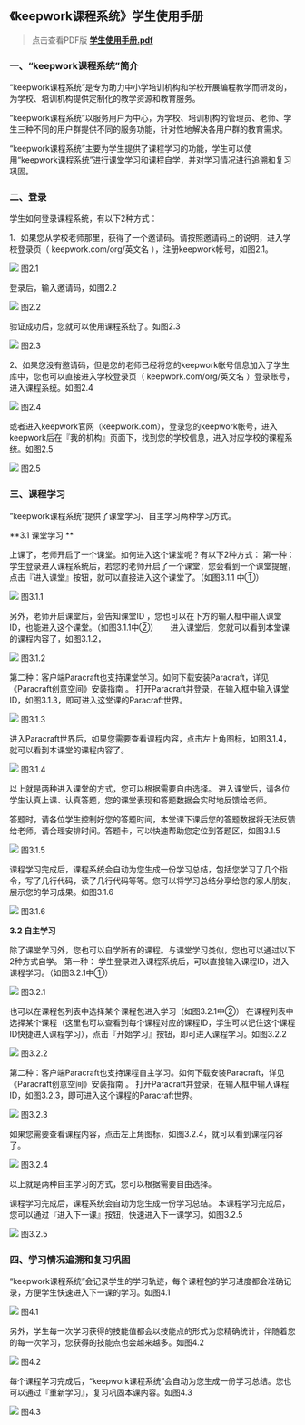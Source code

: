 ## 《keepwork课程系统》学生使用手册

> 点击查看PDF版 **[学生使用手册.pdf](https://api.keepwork.com/storage/v0/siteFiles/3648/raw#学生使用手册.pdf)**

### 一、“keepwork课程系统”简介

“keepwork课程系统”是专为助力中小学培训机构和学校开展编程教学而研发的，为学校、培训机构提供定制化的教学资源和教育服务。

“keepwork课程系统”以服务用户为中心，为学校、培训机构的管理员、老师、学生三种不同的用户群提供不同的服务功能，针对性地解决各用户群的教育需求。

“keepwork课程系统”主要为学生提供了课程学习的功能，学生可以使用“keepwork课程系统”进行课堂学习和课程自学，并对学习情况进行追溯和复习巩固。

### 二、登录

学生如何登录课程系统，有以下2种方式：

1、如果您从学校老师那里，获得了一个邀请码。请按照邀请码上的说明，进入学校登录页（ keepwork.com/org/英文名 ），注册keepwork帐号，如图2.1。 
 
![](https://api.keepwork.com/storage/v0/siteFiles/3857/raw#学生2.1.png)
图2.1


登录后，输入邀请码，如图2.2 
 
![](https://api.keepwork.com/storage/v0/siteFiles/3858/raw#学生2.2.png)
图2.2

验证成功后，您就可以使用课程系统了。如图2.3
 
![](https://api.keepwork.com/storage/v0/siteFiles/3859/raw#学生2.3.png)
图2.3


2、如果您没有邀请码，但是您的老师已经将您的keepwork帐号信息加入了学生库中，您也可以直接进入学校登录页（ keepwork.com/org/英文名 ）登录账号，进入课程系统。如图2.4
 
![](https://api.keepwork.com/storage/v0/siteFiles/3860/raw#学生2.4.png)
图2.4

或者进入keepwork官网（keepwork.com），登录您的keepwork帐号，进入keepwork后在『我的机构』页面下，找到您的学校信息，进入对应学校的课程系统。如图2.5
 
![](https://api.keepwork.com/storage/v0/siteFiles/3861/raw#学生2.5.png)
图2.5



### 三、课程学习

“keepwork课程系统”提供了课堂学习、自主学习两种学习方式。

**3.1 课堂学习 **

上课了，老师开启了一个课堂。如何进入这个课堂呢？有以下2种方式：
第一种： 学生登录进入课程系统后，若您的老师开启了一个课堂，您会看到一个课堂提醒，点击『进入课堂』按钮，就可以直接进入这个课堂了。（如图3.1.1 中①）

![](https://api.keepwork.com/storage/v0/siteFiles/3862/raw#学生3.1.1.png) 
图3.1.1

另外，老师开启课堂后，会告知课堂ID ，您也可以在下方的输入框中输入课堂ID，也能进入这个课堂。（如图3.1.1中②）
 
进入课堂后，您就可以看到本堂课的课程内容了，如图3.1.2，
 
![](https://api.keepwork.com/storage/v0/siteFiles/3863/raw#学生3.1.2.png)
图3.1.2

第二种：客户端Paracraft也支持课堂学习。如何下载安装Paracraft，详见  《Paracraft创意空间》安装指南  。
打开Paracraft并登录，在输入框中输入课堂ID，如图3.1.3，即可进入这堂课的Paracraft世界。
 
![](https://api.keepwork.com/storage/v0/siteFiles/3864/raw#学生3.1.3.png)
图3.1.3

进入Paracraft世界后，如果您需要查看课程内容，点击左上角图标，如图3.1.4，就可以看到本课堂的课程内容了。
 
![](https://api.keepwork.com/storage/v0/siteFiles/3865/raw#学生3.1.4.png)
图3.1.4

以上就是两种进入课堂的方式，您可以根据需要自由选择。
进入课堂后，请各位学生认真上课、认真答题，您的课堂表现和答题数据会实时地反馈给老师。


答题时，请各位学生控制好您的答题时间，本堂课下课后您的答题数据将无法反馈给老师。请合理安排时间。答题卡，可以快速帮助您定位到答题区，如图3.1.5 
 
![](https://api.keepwork.com/storage/v0/siteFiles/3866/raw#学生3.1.5.png)
图3.1.5
 

课程学习完成后，课程系统会自动为您生成一份学习总结，包括您学习了几个指令，写了几行代码，读了几行代码等等。您可以将学习总结分享给您的家人朋友，展示您的学习成果。如图3.1.6
 
![](https://api.keepwork.com/storage/v0/siteFiles/3867/raw#学生3.1.6.png)
图3.1.6
 

**3.2 自主学习**

除了课堂学习外，您也可以自学所有的课程。与课堂学习类似，您也可以通过以下2种方式自学。
第一种： 学生登录进入课程系统后，可以直接输入课程ID，进入课程学习。（如图3.2.1中①）
 
![](https://api.keepwork.com/storage/v0/siteFiles/3868/raw#学生3.2.1.png)
图3.2.1

也可以在课程包列表中选择某个课程包进入学习（如图3.2.1中②）
在课程列表中选择某个课程（这里也可以查看到每个课程对应的课程ID，学生可以记住这个课程ID快捷进入课程学习），点击『开始学习』按钮，即可进入课程学习。如图3.2.2
 
![](https://api.keepwork.com/storage/v0/siteFiles/3869/raw#学生3.2.2.png)
图3.2.2 

第二种：客户端Paracraft也支持课程自主学习。如何下载安装Paracraft，详见  《Paracraft创意空间》安装指南  。
打开Paracraft并登录，在输入框中输入课程ID，如图3.2.3，即可进入这个课程的Paracraft世界。
 
![](https://api.keepwork.com/storage/v0/siteFiles/3870/raw#学生3.2.3.png)
图3.2.3

如果您需要查看课程内容，点击左上角图标，如图3.2.4，就可以看到课程内容了。
 
![](https://api.keepwork.com/storage/v0/siteFiles/3871/raw#学生3.2.4.png)
图3.2.4

以上就是两种自主学习的方式，您可以根据需要自由选择。

课程学习完成后，课程系统会自动为您生成一份学习总结。
本课程学习完成后，您可以通过『进入下一课』按钮，快速进入下一课学习。如图3.2.5
 
![](https://api.keepwork.com/storage/v0/siteFiles/3872/raw#学生3.2.5.png)
图3.2.5

### 四、学习情况追溯和复习巩固

“keepwork课程系统”会记录学生的学习轨迹，每个课程包的学习进度都会准确记录，方便学生快速进入下一课的学习。如图4.1

![](https://api.keepwork.com/storage/v0/siteFiles/3877/raw#学生4.1.png)
图4.1

另外，学生每一次学习获得的技能值都会以技能点的形式为您精确统计，伴随着您的每一次学习，您获得的技能点也会越来越多。如图4.2
 
![](https://api.keepwork.com/storage/v0/siteFiles/3878/raw#学生4.2.png)
图4.2
 

每个课程学习完成后，“keepwork课程系统”会自动为您生成一份学习总结。您也可以通过『重新学习』，复习巩固本课内容。如图4.3
 
![](https://api.keepwork.com/storage/v0/siteFiles/3879/raw#学生4.3.png)
图4.3

